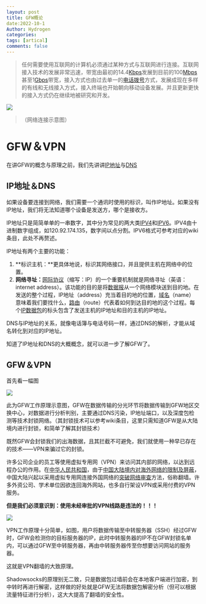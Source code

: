 ```yaml
---
layout: post
title: GFW概论
date:2022-10-1
Author: Hydrogen
categories: 
tags: [artical]
comments: false
--- 
```


> 任何需要使用互联网的计算机必须通过某种方式与互联网进行连接。互联网接入技术的发展非常迅速，带宽由最初的14.4[Kbps](https://zh.wikipedia.org/wiki/Kbps)发展到目前的100[Mbps](https://zh.wikipedia.org/wiki/Mbps)甚至1[Gbps](https://zh.wikipedia.org/wiki/1Gbps以太网)带宽，接入方式也由过去单一的[电话拨号](https://zh.wikipedia.org/wiki/撥號連線)方式，发展成现在多样的有线和无线接入方式，接入终端也开始朝向移动设备发展。并且更新更快的接入方式仍在继续地被研究和开发。

![](1231881-20171127105721862-917278916.png)

> （网络连接示意图）

# GFW＆VPN

在讲GFW的概念与原理之前，我们先讲讲[IP地址](https://zh.wikipedia.org/wiki/IP%E5%9C%B0%E5%9D%80)与[DNS](https://zh.wikipedia.org/wiki/%E5%9F%9F%E5%90%8D%E7%B3%BB%E7%BB%9F)

## IP地址＆DNS

如果设备要连接到网络，我们需要一个通讯时使用的标识，叫作IP地址。如果没有IP地址，我们将无法知道哪个设备是发送方，哪个是接收方。

IP地址只是简简单单的一串数字，其中分为常见的两大类[IPV4](https://zh.wikipedia.org/wiki/IPv4)和[IPV6](https://zh.wikipedia.org/wiki/IPv6)。IPV4由十进制数字组成，如120.92.174.135，数字间以点分割。IPV6格式可参考对应的wiki条目，此处不再赘述。

IP地址有两个主要的功能：

1. **标识主机：**更具体地说，标识其网络接口，并且提供主机在网络中的位置。
2. **网络寻址：**[网际协议](https://zh.wikipedia.org/wiki/网际协议)（缩写：IP）的一个重要机制就是网络寻址（英语：internet address）。该功能的目的是将[数据报](https://zh.wikipedia.org/wiki/数据报)从一个网络模块送到目的地。在发送的整个过程，IP地址（address）充当着目的地的位置，[域名](https://zh.wikipedia.org/wiki/域名)（name）意味着我们要找什么，[路由](https://zh.wikipedia.org/wiki/路由)（route）代表着如何到达目的地的这个过程。每个[IP数据包](https://zh.wikipedia.org/wiki/网际协议)的标头包含了发送主机的IP地址和目的主机的IP地址。

DNS与IP地址的关系，就像电话簿与电话号码一样，通过DNS的解析，才能从域名转化到对应的IP地址。

知道了IP地址和DNS的大概概念，就可以进一步了解GFW了。

## GFW＆VPN

首先看一幅图

![](1024px-Topology_of_the_Chinese_firewall.svg.png)

此为GFW工作原理示意图，GFW在数据传输的分光环节将数据传输到GFW地区交换中心，对数据进行分析判别，主要通过DNS污染，IP地址端口，以及深度包检测等技术封锁网络。（其封锁技术可以参考wiki条目，这里只需知道GFW是从大陆境内进行封锁，和简单了解其封锁技术）

既然GFW会封锁我们的出海数据，且其拦截不可避免，我们就使用一种早已存在的技术——VPN来骗过它的封锁。

许多公司企业的员工等使用虚拟专用网（VPN）来访问其内部的网络，以达到远程办公的作用。在[中华人民共和国](https://zh.wikipedia.org/wiki/中华人民共和国)，由于[中国大陆境内对海外网络的限制及屏蔽](https://zh.wikipedia.org/wiki/中華人民共和國網絡審查)，中国大陆兴起以采用虚拟专用网连接外国网络的[突破网络审查](https://zh.wikipedia.org/wiki/突破網絡審查)方法，俗称翻墙。许多外资公司、学术单位因欲连回海外网站，也多自行架设VPN或采用付费的VPN服务。

**但是我们必须意识到：使用未经审批的VPN线路是违法的！！！**

![](VPN翻墙的实现方式以及弊端.jpg)

VPN工作原理十分简单，如图，用户将数据传输至中转服务器（SSH）经过GFW时，GFW会检测你的目标服务器的IP，此时中转服务器的IP不在GFW封锁名单内，可以通过GFW至中转服务器，再由中转服务器传至你想要访问网站的服务器。

这就是VPN翻墙的大致原理。

Shadowsocks的原理别无二致，只是数据包过墙前会在本地客户端进行加密，到中转时再进行解密，这样做的好处就是GFW无法将数据包解密分析（但可以根据流量特征进行分析），这大大提高了翻墙的安全性。
